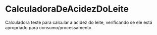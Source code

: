 # CalculadoraDeAcidezDoLeite
Calculadora teste para calcular a acidez do leite, verificando se ele está apropriado para consumo/processamento.   
